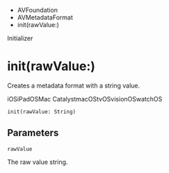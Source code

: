 

- AVFoundation
- AVMetadataFormat
-  init(rawValue:) 

Initializer

# init(rawValue:)

Creates a metadata format with a string value.

iOSiPadOSMac CatalystmacOStvOSvisionOSwatchOS

``` source
init(rawValue: String)
```

## Parameters 

`rawValue`  

The raw value string.

